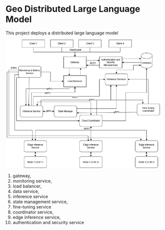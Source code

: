 # Geo Distributed Large Language Model
 This project deploys a distributed large language model

![System Design](distributed_system.png)

1. gateway,
2. monitoring service,
3. load balancer,
4. data service,
5. inference service
6. state management service,
7. fine-tuning service
8. coordinator service,
9. edge inference service,
10. authentication and security service
